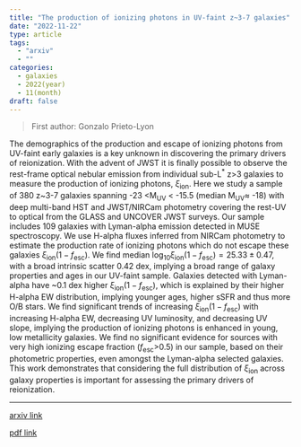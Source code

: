 ```yaml
---
title: "The production of ionizing photons in UV-faint z~3-7 galaxies"
date: "2022-11-22"
type: article
tags:
  - "arxiv"
  - ""
categories:
  - galaxies
  - 2022(year)
  - 11(month)
draft: false
---
```


> First author: Gonzalo Prieto-Lyon

 The demographics of the production and escape of ionizing photons from
UV-faint early galaxies is a key unknown in discovering the primary drivers of
reionization. With the advent of JWST it is finally possible to observe the
rest-frame optical nebular emission from individual sub-L$^*$ z>3 galaxies to
measure the production of ionizing photons, $\xi_\mathrm{ion}$. Here we study a
sample of 380 z~3-7 galaxies spanning -23 <M$_\mathrm{UV}$ < -15.5 (median
M$_\mathrm{UV}\approx$ -18) with deep multi-band HST and JWST/NIRCam photometry
covering the rest-UV to optical from the GLASS and UNCOVER JWST surveys. Our
sample includes 109 galaxies with Lyman-alpha emission detected in MUSE
spectroscopy. We use H-alpha fluxes inferred from NIRCam photometry to estimate
the production rate of ionizing photons which do not escape these galaxies
$\xi_\mathrm{ion}(1-f_\mathrm{esc})$. We find median
$\log_{10}\xi_\mathrm{ion}(1-f_\mathrm{esc})=25.33\pm 0.47$, with a broad
intrinsic scatter 0.42 dex, implying a broad range of galaxy properties and
ages in our UV-faint sample. Galaxies detected with Lyman-alpha have ~0.1 dex
higher $\xi_\mathrm{ion}(1-f_\mathrm{esc})$, which is explained by their higher
H-alpha EW distribution, implying younger ages, higher sSFR and thus more O/B
stars. We find significant trends of increasing
$\xi_\mathrm{ion}(1-f_\mathrm{esc})$ with increasing H-alpha EW, decreasing UV
luminosity, and decreasing UV slope, implying the production of ionizing
photons is enhanced in young, low metallicity galaxies. We find no significant
evidence for sources with very high ionizing escape fraction
($f_\mathrm{esc}$>0.5) in our sample, based on their photometric properties,
even amongst the Lyman-alpha selected galaxies. This work demonstrates that
considering the full distribution of $\xi_\mathrm{ion}$ across galaxy
properties is important for assessing the primary drivers of reionization.

---
[arxiv link](http://arxiv.org/abs/2211.12548v1)

[pdf link](http://arxiv.org/pdf/2211.12548v1)